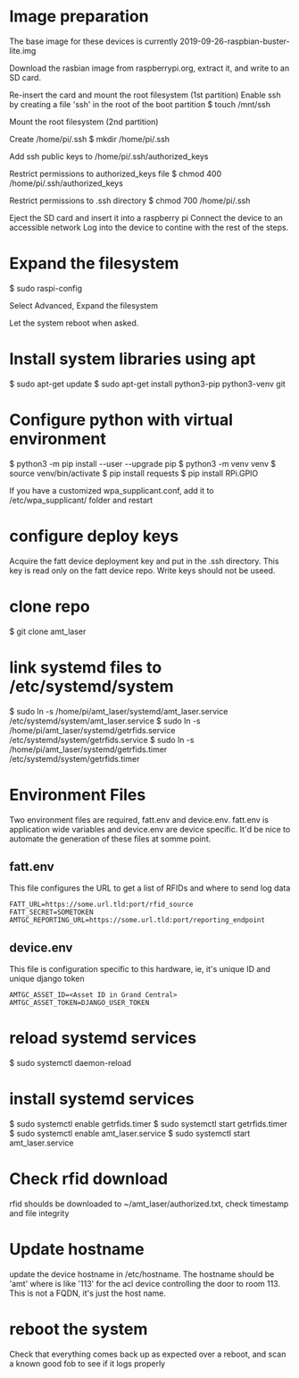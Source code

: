 # Image preparation
The base image for these devices is currently 2019-09-26-raspbian-buster-lite.img

Download the rasbian image from raspberrypi.org, extract it, and write to an SD card.

Re-insert the card and mount the root filesystem (1st partition)
Enable ssh by creating a file 'ssh' in the root of the boot partition
$ touch /mnt/ssh

Mount the root filesystem (2nd partition)

Create /home/pi/.ssh
$ mkdir /home/pi/.ssh

Add ssh public keys to /home/pi/.ssh/authorized_keys

Restrict permissions to authorized_keys file
$ chmod 400 /home/pi/.ssh/authorized_keys

Restrict permissions to .ssh directory
$ chmod 700 /home/pi/.ssh

Eject the SD card and insert it into a raspberry pi
Connect the device to an accessible network
Log into the device to contine with the rest of the steps.

# Expand the filesystem
$ sudo raspi-config 

Select Advanced, Expand the filesystem

Let the system reboot when asked.

# Install system libraries using apt
$ sudo apt-get update
$ sudo apt-get install python3-pip python3-venv git

# Configure python with virtual environment
$ python3 -m pip install --user --upgrade pip
$ python3 -m venv venv 
$ source venv/bin/activate
$ pip install requests
$ pip install RPi.GPIO

If you have a customized wpa_supplicant.conf, add it to /etc/wpa_supplicant/ folder and restart

# configure deploy keys
Acquire the fatt device deployment key and put in the .ssh directory.  This key is read only on the fatt device repo.  Write keys should not be useed.

# clone repo
$ git clone <this repo> amt_laser

# link systemd files to /etc/systemd/system
$ sudo ln -s /home/pi/amt_laser/systemd/amt_laser.service /etc/systemd/system/amt_laser.service
$ sudo ln -s /home/pi/amt_laser/systemd/getrfids.service /etc/systemd/system/getrfids.service
$ sudo ln -s /home/pi/amt_laser/systemd/getrfids.timer /etc/systemd/system/getrfids.timer

# Environment Files
Two environment files are required, fatt.env and device.env.  fatt.env is application wide variables and device.env are device specific.  It'd be nice to automate the generation of these files at somme point.

## fatt.env
This file configures the URL to get a list of RFIDs and where to send log data
```
FATT_URL=https://some.url.tld:port/rfid_source
FATT_SECRET=SOMETOKEN
AMTGC_REPORTING_URL=https://some.url.tld:port/reporting_endpoint
```
## device.env
This file is configuration specific to this hardware, ie, it's unique ID and unique django token
```
AMTGC_ASSET_ID=<Asset ID in Grand Central>
AMTGC_ASSET_TOKEN=DJANGO_USER_TOKEN
```
# reload systemd services
$ sudo systemctl daemon-reload

# install systemd services
$ sudo systemctl enable getrfids.timer
$ sudo systemctl start getrfids.timer
$ sudo systemctl enable amt_laser.service
$ sudo systemctl start amt_laser.service

# Check rfid download 
rfid shoulds be downloaded to ~/amt_laser/authorized.txt, check timestamp and file integrity

# Update hostname
update the device hostname in /etc/hostname. The hostname should be 'amt<door number>' where <door number> is like '113' for the acl device controlling the door to room 113.  This is not a FQDN, it's just the host name.

# reboot the system
Check that everything comes back up as expected over a reboot, and scan a known good fob to see if it logs properly
